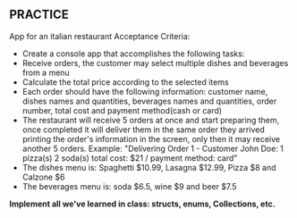 ## PRACTICE 
App for an italian restaurant 
Acceptance Criteria: 
- Create a console app that accomplishes the following tasks: 
-   Receive orders, the customer may select multiple dishes and beverages from a menu 
-   Calculate the total price according to the selected items 
-   Each order should have the following information: customer name, dishes names and quantities,     beverages names and quantities, order number, total cost and payment method(cash or card) 
-   The restaurant will receive 5 orders at once and start preparing them, once completed it will     deliver them in the same order they arrived printing the order's information in the screen,      only then it may receive another 5 orders. Example: "Delivering Order 1 - Customer John Doe:     1 pizza(s) 2 soda(s) total cost: $21 / payment method: card" 
-   The dishes menu is: Spaghetti $10.99, Lasagna $12.99, Pizza $8 and Calzone $6 
-   The beverages menu is: soda $6.5, wine $9 and beer $7.5 

**Implement all we've learned in class: structs, enums, Collections, etc.** 